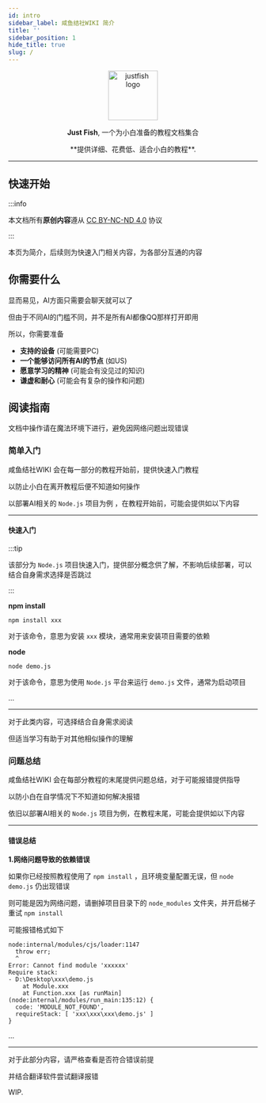```yaml
---
id: intro
sidebar_label: 咸鱼结社WIKI 简介
title: ''
sidebar_position: 1
hide_title: true
slug: /
---
```


<body>
<p align="center">
    <a href="#" target="_blank" rel="noopener noreferrer">
        <img width="100" src={require('../static/img/logo.png').default} alt="justfish logo" />
    </a>
</p>

<p align="center"><b>Just Fish</b>, 一个为小白准备的教程文档集合</p>
<p align="center"> **提供详细、花费低、适合小白的教程**.</p>
</body>

------------------------------

## 快速开始
:::info

本文档所有**原创内容**遵从 [CC BY-NC-ND 4.0](https://creativecommons.org/licenses/by-nc-nd/4.0/deed.zh-hans) 协议 

:::

本页为简介，后续则为快速入门相关内容，为各部分互通的内容

## 你需要什么

显而易见，AI方面只需要会聊天就可以了

但由于不同AI的门槛不同，并不是所有AI都像QQ那样打开即用

所以，你需要准备

 - **支持的设备** (可能需要PC)
 - **一个能够访问所有AI的节点** (如US)
 - **愿意学习的精神** (可能会有没见过的知识)
 - **谦虚和耐心** (可能会有复杂的操作和问题)


## 阅读指南

文档中操作请在魔法环境下进行，避免因网络问题出现错误


### 简单入门
咸鱼结社WIKI 会在每一部分的教程开始前，提供快速入门教程

以防止小白在离开教程后便不知道如何操作

以部署AI相关的 `Node.js` 项目为例 ，在教程开始前，可能会提供如以下内容

------------------------------

#### 快速入门
:::tip

该部分为 `Node.js` 项目快速入门，提供部分概念供了解，不影响后续部署，可以结合自身需求选择是否跳过

:::

**npm install**
```
npm install xxx
```
对于该命令，意思为安装 `xxx` 模块，通常用来安装项目需要的依赖

**node**
```
node demo.js
```
对于该命令，意思为使用 `Node.js` 平台来运行 `demo.js` 文件，通常为启动项目

...

------------------------------
对于此类内容，可选择结合自身需求阅读

但适当学习有助于对其他相似操作的理解

### 问题总结

咸鱼结社WIKI 会在每部分教程的末尾提供问题总结，对于可能报错提供指导

以防小白在自学情况下不知道如何解决报错

依旧以部署AI相关的 `Node.js` 项目为例，在教程末尾，可能会提供如以下内容

------------------------------

#### 错误总结

**1.网络问题导致的依赖错误**

如果你已经按照教程使用了 `npm install` ，且环境变量配置无误，但 `node demo.js` 仍出现错误

则可能是因为网络问题，请删掉项目目录下的 `node_modules` 文件夹，并开启梯子重试 `npm install`

可能报错格式如下
```
node:internal/modules/cjs/loader:1147
  throw err;
  ^
Error: Cannot find module 'xxxxxx'
Require stack:
- D:\Desktop\xxx\demo.js
    at Module.xxx
    at Function.xxx [as runMain] (node:internal/modules/run_main:135:12) {
  code: 'MODULE_NOT_FOUND',
  requireStack: [ 'xxx\xxx\xxx\demo.js' ]
}
```
...

------------------------------
对于此部分内容，请严格查看是否符合错误前提

并结合翻译软件尝试翻译报错


WIP.

